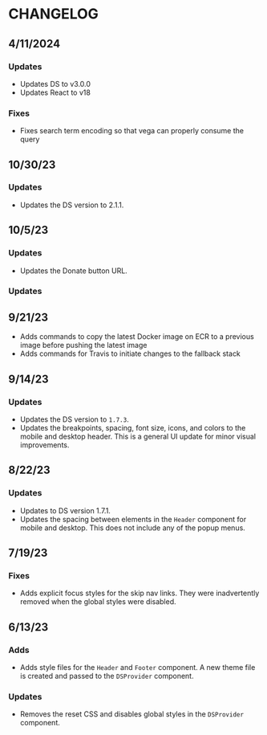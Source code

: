 # CHANGELOG

## 4/11/2024

### Updates

- Updates DS to v3.0.0
- Updates React to v18

### Fixes

- Fixes search term encoding so that vega can properly consume the query

## 10/30/23

### Updates

- Updates the DS version to 2.1.1.

## 10/5/23

### Updates

- Updates the Donate button URL.

### Updates

## 9/21/23

- Adds commands to copy the latest Docker image on ECR to a previous image
  before pushing the latest image
- Adds commands for Travis to initiate changes to the fallback stack

## 9/14/23

### Updates

- Updates the DS version to `1.7.3`.
- Updates the breakpoints, spacing, font size, icons, and colors to the mobile
  and desktop header. This is a general UI update for minor visual improvements.

## 8/22/23

### Updates

- Updates to DS version 1.7.1.
- Updates the spacing between elements in the `Header` component for mobile and
  desktop. This does not include any of the popup menus.

## 7/19/23

### Fixes

- Adds explicit focus styles for the skip nav links. They were inadvertently
  removed when the global styles were disabled.

## 6/13/23

### Adds

- Adds style files for the `Header` and `Footer` component. A new theme file is
  created and passed to the `DSProvider` component.

### Updates

- Removes the reset CSS and disables global styles in the `DSProvider`
  component.
